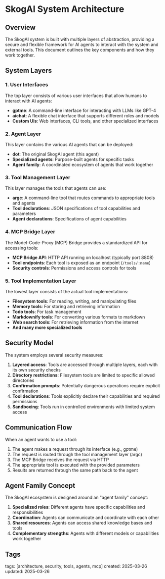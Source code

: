# SkogAI System Architecture

## Overview

The SkogAI system is built with multiple layers of abstraction, providing a secure and flexible framework for AI agents to interact with the system and external tools. This document outlines the key components and how they work together.

## System Layers

### 1. User Interfaces

The top layer consists of various user interfaces that allow humans to interact with AI agents:

- **gptme**: A command-line interface for interacting with LLMs like GPT-4
- **aichat**: A flexible chat interface that supports different roles and models
- **Custom UIs**: Web interfaces, CLI tools, and other specialized interfaces

### 2. Agent Layer

This layer contains the various AI agents that can be deployed:

- **dot**: The original SkogAI agent (this agent)
- **Specialized agents**: Purpose-built agents for specific tasks
- **Agent family**: A coordinated ecosystem of agents that work together

### 3. Tool Management Layer

This layer manages the tools that agents can use:

- **argc**: A command-line tool that routes commands to appropriate tools and agents
- **Tool declarations**: JSON specifications of tool capabilities and parameters
- **Agent declarations**: Specifications of agent capabilities

### 4. MCP Bridge Layer

The Model-Code-Proxy (MCP) Bridge provides a standardized API for accessing tools:

- **MCP Bridge API**: HTTP API running on localhost (typically port 8808)
- **Tool endpoints**: Each tool is exposed as an endpoint (`/tools/:name`)
- **Security controls**: Permissions and access controls for tools

### 5. Tool Implementation Layer

The lowest layer consists of the actual tool implementations:

- **Filesystem tools**: For reading, writing, and manipulating files
- **Memory tools**: For storing and retrieving information
- **Todo tools**: For task management
- **Markdownify tools**: For converting various formats to markdown
- **Web search tools**: For retrieving information from the internet
- **And many more specialized tools**

## Security Model

The system employs several security measures:

1. **Layered access**: Tools are accessed through multiple layers, each with its own security checks
2. **Directory restrictions**: Filesystem tools are limited to specific allowed directories
3. **Confirmation prompts**: Potentially dangerous operations require explicit confirmation
4. **Tool declarations**: Tools explicitly declare their capabilities and required permissions
5. **Sandboxing**: Tools run in controlled environments with limited system access

## Communication Flow

When an agent wants to use a tool:

1. The agent makes a request through its interface (e.g., gptme)
2. The request is routed through the tool management layer (argc)
3. The MCP Bridge receives the request via HTTP
4. The appropriate tool is executed with the provided parameters
5. Results are returned through the same path back to the agent

## Agent Family Concept

The SkogAI ecosystem is designed around an "agent family" concept:

1. **Specialized roles**: Different agents have specific capabilities and responsibilities
2. **Coordination**: Agents can communicate and coordinate with each other
3. **Shared resources**: Agents can access shared knowledge bases and tools
4. **Complementary strengths**: Agents with different models or capabilities work together

## Tags
tags: [architecture, security, tools, agents, mcp]
created: 2025-03-26
updated: 2025-03-26
